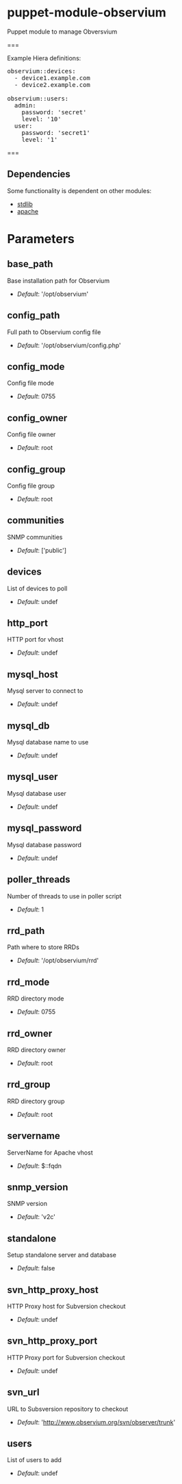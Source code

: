 puppet-module-observium
=======================

Puppet module to manage Obversvium

===

Example Hiera definitions:
<pre>
observium::devices:
  - device1.example.com
  - device2.example.com

observium::users:
  admin:
    password: 'secret'
    level: '10'
  user:
    password: 'secret1'
    level: '1'
</pre>

===

Dependencies
------------

Some functionality is dependent on other modules:

- [stdlib](https://github.com/puppetlabs/puppetlabs-stdlib)
- [apache](https://github.com/ghoneycutt/puppetlabs-apache)

# Parameters

base_path
---------
Base installation path for Observium

- *Default*: '/opt/observium'

config_path
-----------
Full path to Observium config file

- *Default*: '/opt/observium/config.php'

config_mode
-----------
Config file mode

- *Default*: 0755

config_owner
------------
Config file owner

- *Default*: root

config_group
------------
Config file group

- *Default*: root

communities
-----------
SNMP communities

- *Default*: ['public']

devices
-------
List of devices to poll

- *Default*: undef

http_port
---------
HTTP port for vhost

- *Default*: undef

mysql_host
----------
Mysql server to connect to

- *Default*: undef

mysql_db
--------
Mysql database name to use

- *Default*: undef

mysql_user
----------
Mysql database user

- *Default*: undef

mysql_password
--------------
Mysql database password

- *Default*: undef

poller_threads
--------------
Number of threads to use in poller script

- *Default*: 1

rrd_path
--------
Path where to store RRDs

- *Default*: '/opt/observium/rrd'

rrd_mode
--------
RRD directory mode

- *Default*: 0755

rrd_owner
---------
RRD directory owner

- *Default*: root

rrd_group
---------
RRD directory group

- *Default*: root

servername
----------
ServerName for Apache vhost

- *Default*: $::fqdn

snmp_version
------------
SNMP version

- *Default*: 'v2c'

standalone
----------
Setup standalone server and database

- *Default*: false

svn_http_proxy_host
-------------------
HTTP Proxy host for Subversion checkout

- *Default*: undef

svn_http_proxy_port
-------------------
HTTP Proxy port for Subversion checkout

- *Default*: undef

svn_url
-------
URL to Subsversion repository to checkout

- *Default*: 'http://www.observium.org/svn/observer/trunk'

users
-----
List of users to add

- *Default*: undef

